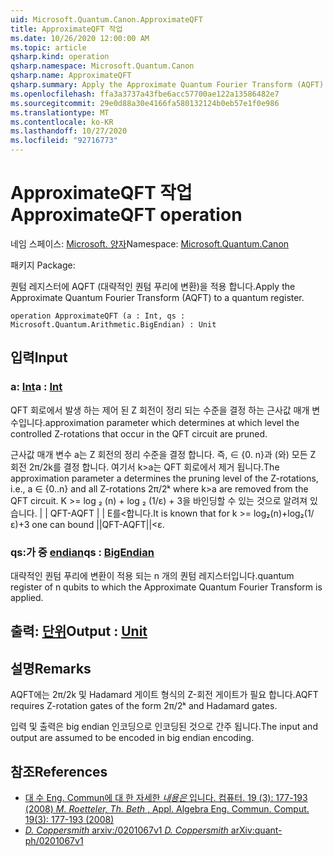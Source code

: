 ```yaml
---
uid: Microsoft.Quantum.Canon.ApproximateQFT
title: ApproximateQFT 작업
ms.date: 10/26/2020 12:00:00 AM
ms.topic: article
qsharp.kind: operation
qsharp.namespace: Microsoft.Quantum.Canon
qsharp.name: ApproximateQFT
qsharp.summary: Apply the Approximate Quantum Fourier Transform (AQFT) to a quantum register.
ms.openlocfilehash: ffa3a3737a43fbe6acc57700ae122a13586482e7
ms.sourcegitcommit: 29e0d88a30e4166fa580132124b0eb57e1f0e986
ms.translationtype: MT
ms.contentlocale: ko-KR
ms.lasthandoff: 10/27/2020
ms.locfileid: "92716773"
---
```

# <a name="approximateqft-operation"></a><span data-ttu-id="8fe91-102">ApproximateQFT 작업</span><span class="sxs-lookup"><span data-stu-id="8fe91-102">ApproximateQFT operation</span></span>

<span data-ttu-id="8fe91-103">네임 스페이스: [Microsoft. 양자](xref:Microsoft.Quantum.Canon)</span><span class="sxs-lookup"><span data-stu-id="8fe91-103">Namespace: [Microsoft.Quantum.Canon](xref:Microsoft.Quantum.Canon)</span></span>

<span data-ttu-id="8fe91-104">패키지 [](https://nuget.org/packages/)</span><span class="sxs-lookup"><span data-stu-id="8fe91-104">Package: [](https://nuget.org/packages/)</span></span>


<span data-ttu-id="8fe91-105">퀀텀 레지스터에 AQFT (대략적인 퀀텀 푸리에 변환)을 적용 합니다.</span><span class="sxs-lookup"><span data-stu-id="8fe91-105">Apply the Approximate Quantum Fourier Transform (AQFT) to a quantum register.</span></span>

```qsharp
operation ApproximateQFT (a : Int, qs : Microsoft.Quantum.Arithmetic.BigEndian) : Unit
```


## <a name="input"></a><span data-ttu-id="8fe91-106">입력</span><span class="sxs-lookup"><span data-stu-id="8fe91-106">Input</span></span>

### <a name="a--int"></a><span data-ttu-id="8fe91-107">a: [Int](xref:microsoft.quantum.lang-ref.int)</span><span class="sxs-lookup"><span data-stu-id="8fe91-107">a : [Int](xref:microsoft.quantum.lang-ref.int)</span></span>

<span data-ttu-id="8fe91-108">QFT 회로에서 발생 하는 제어 된 Z 회전이 정리 되는 수준을 결정 하는 근사값 매개 변수입니다.</span><span class="sxs-lookup"><span data-stu-id="8fe91-108">approximation parameter which determines at which level the controlled Z-rotations that occur in the QFT circuit are pruned.</span></span>

<span data-ttu-id="8fe91-109">근사값 매개 변수 a는 Z 회전의 정리 수준을 결정 합니다. 즉, ∈ {0. n}과 (와) 모든 Z 회전 2π/2k를 결정 합니다. 여기서 k>a는 QFT 회로에서 제거 됩니다.</span><span class="sxs-lookup"><span data-stu-id="8fe91-109">The approximation parameter a determines the pruning level of the Z-rotations, i.e., a ∈ {0..n} and all Z-rotations 2π/2ᵏ where k>a are removed from the QFT circuit.</span></span> <span data-ttu-id="8fe91-110">K >= log ₂ (n) + log ₂ (1/ε) + 3을 바인딩할 수 있는 것으로 알려져 있습니다. | | QFT-AQFT | | Ε를<합니다.</span><span class="sxs-lookup"><span data-stu-id="8fe91-110">It is known that for k >= log₂(n)+log₂(1/ε)+3 one can bound ||QFT-AQFT||<ε.</span></span>


### <a name="qs--bigendian"></a><span data-ttu-id="8fe91-111">qs:가 중 [endian](xref:Microsoft.Quantum.Arithmetic.BigEndian)</span><span class="sxs-lookup"><span data-stu-id="8fe91-111">qs : [BigEndian](xref:Microsoft.Quantum.Arithmetic.BigEndian)</span></span>

<span data-ttu-id="8fe91-112">대략적인 퀀텀 푸리에 변환이 적용 되는 n 개의 퀀텀 레지스터입니다.</span><span class="sxs-lookup"><span data-stu-id="8fe91-112">quantum register of n qubits to which the Approximate Quantum Fourier Transform is applied.</span></span>



## <a name="output--unit"></a><span data-ttu-id="8fe91-113">출력: [단위](xref:microsoft.quantum.lang-ref.unit)</span><span class="sxs-lookup"><span data-stu-id="8fe91-113">Output : [Unit](xref:microsoft.quantum.lang-ref.unit)</span></span>



## <a name="remarks"></a><span data-ttu-id="8fe91-114">설명</span><span class="sxs-lookup"><span data-stu-id="8fe91-114">Remarks</span></span>

<span data-ttu-id="8fe91-115">AQFT에는 2π/2k 및 Hadamard 게이트 형식의 Z-회전 게이트가 필요 합니다.</span><span class="sxs-lookup"><span data-stu-id="8fe91-115">AQFT requires Z-rotation gates of the form 2π/2ᵏ and Hadamard gates.</span></span>

<span data-ttu-id="8fe91-116">입력 및 출력은 big endian 인코딩으로 인코딩된 것으로 간주 됩니다.</span><span class="sxs-lookup"><span data-stu-id="8fe91-116">The input and output are assumed to be encoded in big endian encoding.</span></span>

## <a name="references"></a><span data-ttu-id="8fe91-117">참조</span><span class="sxs-lookup"><span data-stu-id="8fe91-117">References</span></span>

- [<span data-ttu-id="8fe91-118">대 수 Eng. Commun에 대 한 자세한 *내용은* 입니다. 컴퓨터. 19 (3): 177-193 (2008)</span><span class="sxs-lookup"><span data-stu-id="8fe91-118"> *M. Roetteler, Th. Beth* , Appl. Algebra Eng. Commun. Comput. 19(3): 177-193 (2008) </span></span>](http://doi.org/10.1007/s00200-008-0072-2)
- [<span data-ttu-id="8fe91-119">*D. Coppersmith* arxiv:/0201067v1</span><span class="sxs-lookup"><span data-stu-id="8fe91-119"> *D. Coppersmith* arXiv:quant-ph/0201067v1 </span></span>](https://arxiv.org/abs/quant-ph/0201067)